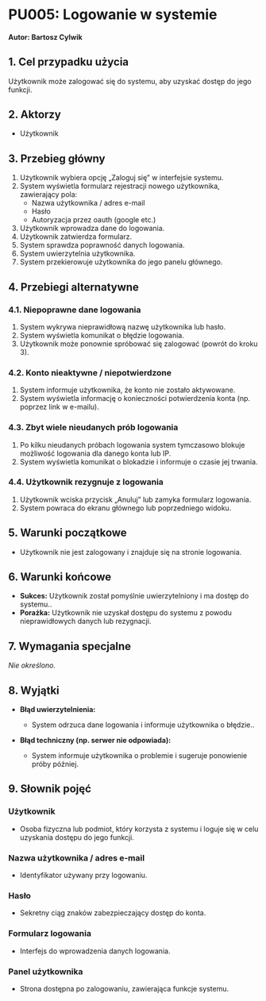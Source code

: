 # PU005: Logowanie w systemie

#### Autor: Bartosz Cylwik

## 1. Cel przypadku użycia  
Użytkownik może zalogować się do systemu, aby uzyskać dostęp do jego funkcji.

## 2. Aktorzy  
- Użytkownik

## 3. Przebieg główny  
1. Użytkownik wybiera opcję „Zaloguj się” w interfejsie systemu.  
2. System wyświetla formularz rejestracji nowego użytkownika, zawierający pola:  
   - Nazwa użytkownika / adres e-mail  
   - Hasło  
   - Autoryzacja przez oauth (google etc.)  
3. Użytkownik wprowadza dane do logowania.  
4. Użytkownik zatwierdza formularz.  
5. System sprawdza poprawność danych logowania.  
6. System uwierzytelnia użytkownika.  
7. System przekierowuje użytkownika do jego panelu głównego.

## 4. Przebiegi alternatywne  

### 4.1. Niepoprawne dane logowania  
1. System wykrywa nieprawidłową nazwę użytkownika lub hasło.
2. System wyświetla komunikat o błędzie logowania.
3. Użytkownik może ponownie spróbować się zalogować (powrót do kroku 3).  

### 4.2. Konto nieaktywne / niepotwierdzone  
1. System informuje użytkownika, że konto nie zostało aktywowane.
2. System wyświetla informację o konieczności potwierdzenia konta (np. poprzez link w e-mailu).  

### 4.3. Zbyt wiele nieudanych prób logowania  
1. Po kilku nieudanych próbach logowania system tymczasowo blokuje możliwość logowania dla danego konta lub IP.
2. System wyświetla komunikat o blokadzie i informuje o czasie jej trwania.

### 4.4. Użytkownik rezygnuje z logowania  
1. Użytkownik wciska przycisk „Anuluj” lub zamyka formularz logowania.
2. System powraca do ekranu głównego lub poprzedniego widoku.

## 5. Warunki początkowe  
- Użytkownik nie jest zalogowany i znajduje się na stronie logowania.

## 6. Warunki końcowe  
- **Sukces:** Użytkownik został pomyślnie uwierzytelniony i ma dostęp do systemu..  
- **Porażka:** Użytkownik nie uzyskał dostępu do systemu z powodu nieprawidłowych danych lub rezygnacji. 

## 7. Wymagania specjalne  
*Nie określono.*

## 8. Wyjątki  

- **Błąd uwierzytelnienia:**  
  - System odrzuca dane logowania i informuje użytkownika o błędzie..

- **Błąd techniczny (np. serwer nie odpowiada):**  
  - System informuje użytkownika o problemie i sugeruje ponowienie próby później.

## 9. Słownik pojęć  

### Użytkownik  
- Osoba fizyczna lub podmiot, który korzysta z systemu i loguje się w celu uzyskania dostępu do jego funkcji.

### Nazwa użytkownika / adres e-mail  
- Identyfikator używany przy logowaniu.

### Hasło  
- Sekretny ciąg znaków zabezpieczający dostęp do konta.

### Formularz logowania  
- Interfejs do wprowadzenia danych logowania.

### Panel użytkownika  
- Strona dostępna po zalogowaniu, zawierająca funkcje systemu.
